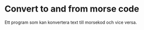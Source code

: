 #  Convert to and from morse code

Ett program som kan konvertera text till morsekod och vice versa. 


